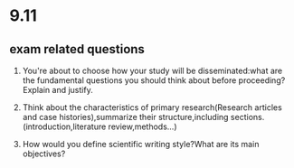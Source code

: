 # 9.11

## exam related questions

1. You're about to choose how your study will be disseminated:what are the fundamental questions you should think about before proceeding?Explain and justify.


2. Think about the characteristics of primary research(Research articles and case histories),summarize their structure,including sections.(introduction,literature review,methods...)


3. How would you define scientific writing style?What are its main objectives?

